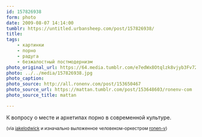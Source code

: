 ```yaml
---
id: 157826938
form: photo
date: 2009-08-07 14:14:00
tumblr: https://untitled.urbansheep.com/post/157826938/
title:
tags:
    - картинки
    - порно
    - радуга
    - безжалостный постмодернизм
photo_original_url: https://64.media.tumblr.com/e7edWx8Otqlzk8vjyb3Fv72xo1_640.jpg
photo: ../../media/157826938.jpg
photo_caption:
photo_source: http://all.ronenv.com/post/153650467
photo_source_url: https://mattan.tumblr.com/post/153648603/ronenv-com
photo_source_title: mattan

---
```


<p>К вопросу о месте и архетипах порно в современной культуре.</p>

<p><small>(via <a href="http://jakelodwick.tumblr.com/post/157501872/via-ronen-v">jakelodwick</a> и изначально выложенное человеком-оркестром <a href="http://all.ronenv.com/post/153650467">ronen-v</a>)</small></p>
